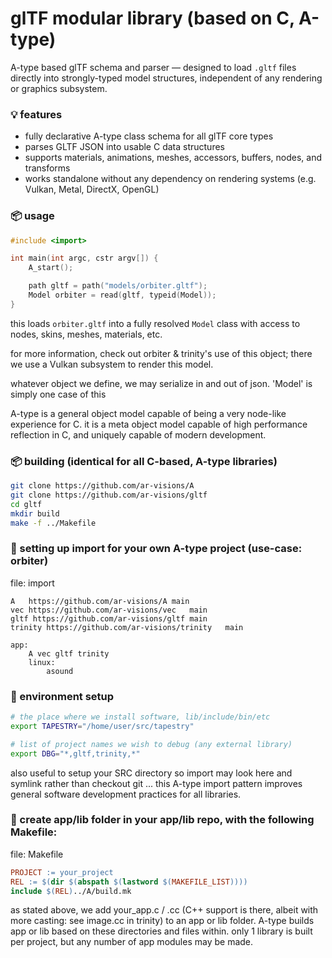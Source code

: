 # glTF modular library (based on C, A-type)

A-type based glTF schema and parser — designed to load `.gltf` files directly into strongly-typed model structures, independent of any rendering or graphics subsystem.

### 💡 features
- fully declarative A-type class schema for all glTF core types  
- parses GLTF JSON into usable C data structures  
- supports materials, animations, meshes, accessors, buffers, nodes, and transforms  
- works standalone without any dependency on rendering systems (e.g. Vulkan, Metal, DirectX, OpenGL)

### 📦 usage

```c
#include <import>

int main(int argc, cstr argv[]) {
    A_start();

    path gltf = path("models/orbiter.gltf");
    Model orbiter = read(gltf, typeid(Model));
}
```
this loads `orbiter.gltf` into a fully resolved `Model` class with access to nodes, skins, meshes, materials, etc.

for more information, check out orbiter & trinity's use of this object; there we use a Vulkan subsystem to render this model.

whatever object we define, we may serialize in and out of json. 'Model' is simply one case of this

A-type is a general object model capable of being a very node-like experience for C.  it is a meta
object model capable of high performance reflection in C, and uniquely capable of modern development.

### 📦 building (identical for all C-based, A-type libraries)

```sh
git clone https://github.com/ar-visions/A
git clone https://github.com/ar-visions/gltf
cd gltf
mkdir build
make -f ../Makefile
```

### 🚀 setting up import for your own A-type project (use-case: orbiter)
file: import

```import
A	https://github.com/ar-visions/A	main
vec	https://github.com/ar-visions/vec	main
gltf https://github.com/ar-visions/gltf main
trinity	https://github.com/ar-visions/trinity	main

app:
	A vec gltf trinity
	linux:
		asound

```

### 🔧 environment setup
```sh
# the place where we install software, lib/include/bin/etc
export TAPESTRY="/home/user/src/tapestry"

# list of project names we wish to debug (any external library)
export DBG="*,gltf,trinity,*"
```

also useful to setup your SRC directory so import may look here and symlink rather than checkout git ... this A-type import pattern improves general software development practices for all libraries.

### 📂 create app/lib folder in your app/lib repo, with the following Makefile:
file: Makefile

```Makefile
PROJECT := your_project
REL := $(dir $(abspath $(lastword $(MAKEFILE_LIST))))
include $(REL)../A/build.mk
```
as stated above, we add your_app.c / .cc (C++ support is there, albeit with more casting: see image.cc in trinity) to an app or lib folder.  A-type builds app or lib based on these directories and files within.  only 1 library is built per project, but any number of app modules may be made.
